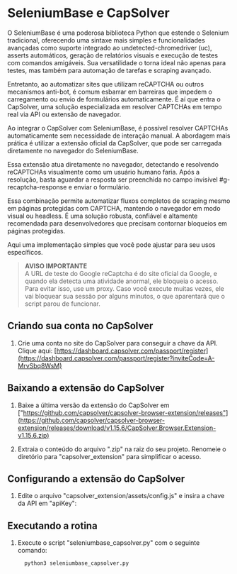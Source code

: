 # SeleniumBase e CapSolver

O SeleniumBase é uma poderosa biblioteca Python que estende o Selenium tradicional, oferecendo uma sintaxe mais simples e funcionalidades avançadas como suporte integrado ao undetected-chromedriver (uc), asserts automáticos, geração de relatórios visuais e execução de testes com comandos amigáveis. Sua versatilidade o torna ideal não apenas para testes, mas também para automação de tarefas e scraping avançado.

Entretanto, ao automatizar sites que utilizam reCAPTCHA ou outros mecanismos anti-bot, é comum esbarrar em barreiras que impedem o carregamento ou envio de formulários automaticamente. É aí que entra o CapSolver, uma solução especializada em resolver CAPTCHAs em tempo real via API ou extensão de navegador.

Ao integrar o CapSolver com SeleniumBase, é possível resolver CAPTCHAs automaticamente sem necessidade de interação manual. A abordagem mais prática é utilizar a extensão oficial da CapSolver, que pode ser carregada diretamente no navegador do SeleniumBase.

Essa extensão atua diretamente no navegador, detectando e resolvendo reCAPTCHAs visualmente como um usuário humano faria. Após a resolução, basta aguardar a resposta ser preenchida no campo invisível #g-recaptcha-response e enviar o formulário.

Essa combinação permite automatizar fluxos completos de scraping mesmo em páginas protegidas com CAPTCHA, mantendo o navegador em modo visual ou headless. É uma solução robusta, confiável e altamente recomendada para desenvolvedores que precisam contornar bloqueios em páginas protegidas.

Aqui uma implementação simples que você pode ajustar para seu usos específicos.

> **AVISO IMPORTANTE**  
A URL de teste do Google reCaptcha é do site oficial da Google, e quando ela detecta uma atividade anormal, ele bloqueia o acesso. Para evitar isso, use um proxy. Caso você execute muitas vezes, ele vai bloquear sua sessão por alguns minutos, o que aparentará que o script parou de funcionar.


## Criando sua conta no CapSolver

1. Crie uma conta no site do CapSolver para conseguir a chave da API. Clique aqui: [https://dashboard.capsolver.com/passport/register](https://dashboard.capsolver.com/passport/register?inviteCode=A-MrvSbq8WsM)

## Baixando a extensão do CapSolver

1. Baixe a última versão da extensão do CapSolver em ["https://github.com/capsolver/capsolver-browser-extension/releases"](https://github.com/capsolver/capsolver-browser-extension/releases/download/v1.15.6/CapSolver.Browser.Extension-v1.15.6.zip)

2. Extraia o conteúdo do arquivo ".zip" na raiz do seu projeto. Renomeie o diretório para "capsolver_extension" para simplificar o acesso.

## Configurando a extensão do CapSolver

1. Edite o arquivo "capsolver_extension/assets/config.js" e insira a chave da API em "apiKey":

## Executando a rotina

1. Execute o script "seleniumbase_capsolver.py" com o seguinte comando:

    ```bash
      python3 seleniumbase_capsolver.py
    ```